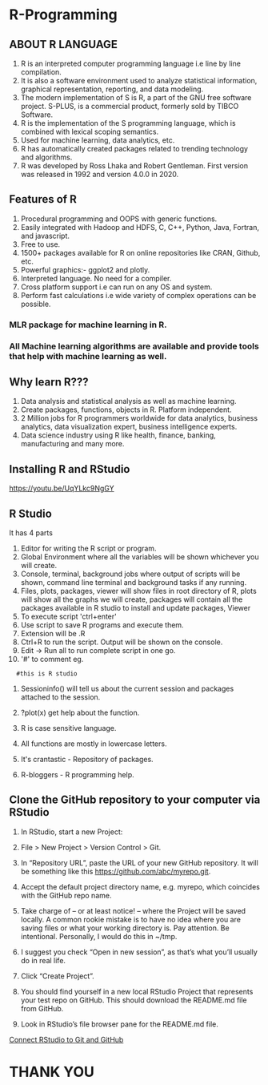 # R-Programming 

## ABOUT R LANGUAGE

1. R is an interpreted computer programming language i.e line by line compilation.
2. It is also a software environment used to analyze statistical information, graphical representation, reporting, and data modeling.
3. The modern implementation of S is R, a part of the GNU free software project. S-PLUS, is a commercial product, formerly sold by TIBCO Software.
4. R is the implementation of the S programming language, which is combined with lexical scoping semantics.
5. Used for machine learning, data analytics, etc.
6. R has automatically created packages related to trending technology and algorithms.
7. R was developed by Ross Lhaka and Robert Gentleman. First version was released in 1992 and version 4.0.0 in 2020.

## Features of R

1. Procedural programming and OOPS with generic functions.
2. Easily integrated with Hadoop and HDFS, C, C++, Python, Java, Fortran, and javascript.
3. Free to use.
4. 1500+ packages available for R on online repositories like CRAN, Github, etc.
5. Powerful graphics:- ggplot2 and plotly.
6. Interpreted language. No need for a compiler.
7. Cross platform support i.e can run on any OS and system.
8. Perform fast calculations i.e wide variety of complex operations can be possible.

### MLR package for machine learning in R.
### All Machine learning algorithms are available and provide tools that help with machine learning as well.


## Why learn R???

1. Data analysis and statistical analysis as well as machine learning.
2. Create packages, functions, objects in R. Platform independent.
3. 2 Million jobs for R programmers worldwide for data analytics, business analytics, data visualization expert, business intelligence experts. 
4. Data science industry using R like health, finance, banking, manufacturing and many more.

## Installing R and RStudio
https://youtu.be/UqYLkc9NgGY

## R Studio
It has 4 parts 
1. Editor for writing the R script or program.
2. Global Environment where all the variables will be shown whichever you will create. 
3. Console, terminal, background jobs where output of scripts will be shown, command line terminal and background tasks if any running.
4. Files, plots, packages, viewer will show files in root directory of R, plots will show all the graphs we will create, packages will contain all the packages available in R studio to install and update packages, Viewer 
5. To execute script 'ctrl+enter'
6. Use script to save R programs and execute them.
7. Extension will be <Filename>.R
8. Ctrl+R to run the script. Output will be shown on the console.
9. Edit  ->  Run all to run complete script in one go.
10. '#' to comment eg. 

```
  #this is R studio
```
1. Sessioninfo() will tell us about the current session and packages attached to the session.

2. ?plot(x) get help about the function.
  
3. R is case sensitive language.
  
4. All functions are mostly in lowercase letters.
  
5. It's crantastic  - Repository of packages.
  
6. R-bloggers - R programming help.

## Clone the GitHub repository to your computer via RStudio
  
1. In RStudio, start a new Project:
  
2. File > New Project > Version Control > Git. 
  
3. In “Repository URL”, paste the URL of your new GitHub repository. It will be something like this https://github.com/abc/myrepo.git.
  
4. Accept the default project directory name, e.g. myrepo, which coincides with the GitHub repo name.
  
5. Take charge of – or at least notice! – where the Project will be saved locally. A common rookie mistake is to have no idea where you are saving files or what your working directory is. Pay attention. Be intentional. Personally, I would do this in ~/tmp.
  
6. I suggest you check “Open in new session”, as that’s what you’ll usually do in real life.
  
7. Click “Create Project”.
  
8. You should find yourself in a new local RStudio Project that represents your test repo on GitHub. This should download the README.md file from GitHub. 
  
9. Look in RStudio’s file browser pane for the README.md file.
  
[Connect RStudio to Git and GitHub](https://happygitwithr.com/rstudio-git-github.html)
  
# THANK YOU

